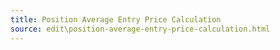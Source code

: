 ```yaml
---
title: Position Average Entry Price Calculation
source: edit\position-average-entry-price-calculation.html
---
```



